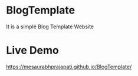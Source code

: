 # BlogTemplate
It is a simple Blog Template Website
# Live Demo
https://mesaurabhprajapati.github.io/BlogTemplate/
